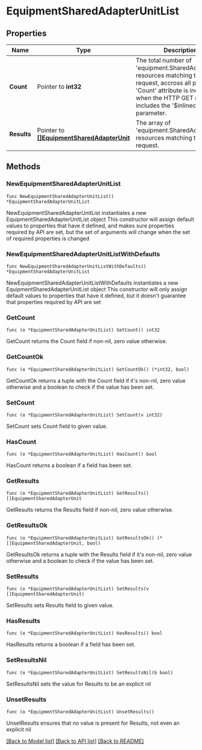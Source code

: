 # EquipmentSharedAdapterUnitList

## Properties

Name | Type | Description | Notes
------------ | ------------- | ------------- | -------------
**Count** | Pointer to **int32** | The total number of &#39;equipment.SharedAdapterUnit&#39; resources matching the request, accross all pages. The &#39;Count&#39; attribute is included when the HTTP GET request includes the &#39;$inlinecount&#39; parameter. | [optional] 
**Results** | Pointer to [**[]EquipmentSharedAdapterUnit**](EquipmentSharedAdapterUnit.md) | The array of &#39;equipment.SharedAdapterUnit&#39; resources matching the request. | [optional] 

## Methods

### NewEquipmentSharedAdapterUnitList

`func NewEquipmentSharedAdapterUnitList() *EquipmentSharedAdapterUnitList`

NewEquipmentSharedAdapterUnitList instantiates a new EquipmentSharedAdapterUnitList object
This constructor will assign default values to properties that have it defined,
and makes sure properties required by API are set, but the set of arguments
will change when the set of required properties is changed

### NewEquipmentSharedAdapterUnitListWithDefaults

`func NewEquipmentSharedAdapterUnitListWithDefaults() *EquipmentSharedAdapterUnitList`

NewEquipmentSharedAdapterUnitListWithDefaults instantiates a new EquipmentSharedAdapterUnitList object
This constructor will only assign default values to properties that have it defined,
but it doesn't guarantee that properties required by API are set

### GetCount

`func (o *EquipmentSharedAdapterUnitList) GetCount() int32`

GetCount returns the Count field if non-nil, zero value otherwise.

### GetCountOk

`func (o *EquipmentSharedAdapterUnitList) GetCountOk() (*int32, bool)`

GetCountOk returns a tuple with the Count field if it's non-nil, zero value otherwise
and a boolean to check if the value has been set.

### SetCount

`func (o *EquipmentSharedAdapterUnitList) SetCount(v int32)`

SetCount sets Count field to given value.

### HasCount

`func (o *EquipmentSharedAdapterUnitList) HasCount() bool`

HasCount returns a boolean if a field has been set.

### GetResults

`func (o *EquipmentSharedAdapterUnitList) GetResults() []EquipmentSharedAdapterUnit`

GetResults returns the Results field if non-nil, zero value otherwise.

### GetResultsOk

`func (o *EquipmentSharedAdapterUnitList) GetResultsOk() (*[]EquipmentSharedAdapterUnit, bool)`

GetResultsOk returns a tuple with the Results field if it's non-nil, zero value otherwise
and a boolean to check if the value has been set.

### SetResults

`func (o *EquipmentSharedAdapterUnitList) SetResults(v []EquipmentSharedAdapterUnit)`

SetResults sets Results field to given value.

### HasResults

`func (o *EquipmentSharedAdapterUnitList) HasResults() bool`

HasResults returns a boolean if a field has been set.

### SetResultsNil

`func (o *EquipmentSharedAdapterUnitList) SetResultsNil(b bool)`

 SetResultsNil sets the value for Results to be an explicit nil

### UnsetResults
`func (o *EquipmentSharedAdapterUnitList) UnsetResults()`

UnsetResults ensures that no value is present for Results, not even an explicit nil

[[Back to Model list]](../README.md#documentation-for-models) [[Back to API list]](../README.md#documentation-for-api-endpoints) [[Back to README]](../README.md)


